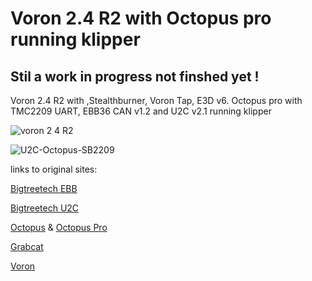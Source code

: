# Voron 2.4 R2 with Octopus pro running klipper

## **Stil a work in progress not finshed yet !**

Voron 2.4 R2 with ,Stealthburner, Voron Tap, E3D v6.
Octopus pro with TMC2209 UART, EBB36 CAN v1.2 and U2C v2.1 running klipper

![voron 2 4 R2](https://user-images.githubusercontent.com/1911646/210006979-284c8834-5c52-45b6-8e7a-231ccd9c2b9e.jpeg)

![U2C-Octopus-SB2209](https://user-images.githubusercontent.com/1911646/211887538-b0239d62-0468-4e26-8723-45eb765b60e9.jpg)


links to original sites:

[Bigtreetech EBB](https://github.com/bigtreetech/EBB)

[Bigtreetech U2C](https://github.com/bigtreetech/U2C)

[Octopus](https://github.com/bigtreetech/BIGTREETECH-OCTOPUS-V1.0) & [Octopus Pro](https://github.com/bigtreetech/BIGTREETECH-OCTOPUS-Pro)

[Grabcat](https://grabcad.com/library)

[Voron](https://docs.vorondesign.com)
